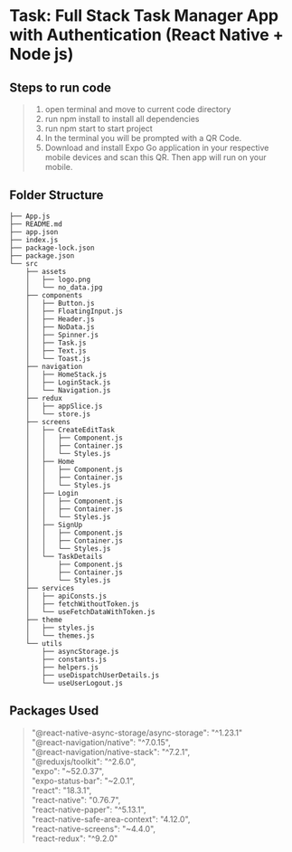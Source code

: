 # Task: Full Stack Task Manager App with Authentication (React Native + Node js)

## Steps to run code

> 1.  open terminal and move to current code directory
> 2.  run npm install to install all dependencies
> 3.  run npm start to start project
> 4.  In the terminal you will be prompted with a QR Code.
> 5.  Download and install Expo Go application in your respective mobile devices and scan this QR. Then app will run on your mobile.

## Folder Structure

```
├── App.js
├── README.md
├── app.json
├── index.js
├── package-lock.json
├── package.json
└── src
    ├── assets
    │   ├── logo.png
    │   └── no_data.jpg
    ├── components
    │   ├── Button.js
    │   ├── FloatingInput.js
    │   ├── Header.js
    │   ├── NoData.js
    │   ├── Spinner.js
    │   ├── Task.js
    │   ├── Text.js
    │   └── Toast.js
    ├── navigation
    │   ├── HomeStack.js
    │   ├── LoginStack.js
    │   └── Navigation.js
    ├── redux
    │   ├── appSlice.js
    │   └── store.js
    ├── screens
    │   ├── CreateEditTask
    │   │   ├── Component.js
    │   │   ├── Container.js
    │   │   └── Styles.js
    │   ├── Home
    │   │   ├── Component.js
    │   │   ├── Container.js
    │   │   └── Styles.js
    │   ├── Login
    │   │   ├── Component.js
    │   │   ├── Container.js
    │   │   └── Styles.js
    │   ├── SignUp
    │   │   ├── Component.js
    │   │   ├── Container.js
    │   │   └── Styles.js
    │   └── TaskDetails
    │       ├── Component.js
    │       ├── Container.js
    │       └── Styles.js
    ├── services
    │   ├── apiConsts.js
    │   ├── fetchWithoutToken.js
    │   └── useFetchDataWithToken.js
    ├── theme
    │   ├── styles.js
    │   └── themes.js
    └── utils
        ├── asyncStorage.js
        ├── constants.js
        ├── helpers.js
        ├── useDispatchUserDetails.js
        └── useUserLogout.js
```

## Packages Used

> "@react-native-async-storage/async-storage": "^1.23.1"  
> "@react-navigation/native": "^7.0.15",  
> "@react-navigation/native-stack": "^7.2.1",  
> "@reduxjs/toolkit": "^2.6.0",  
> "expo": "~52.0.37",  
> "expo-status-bar": "~2.0.1",  
> "react": "18.3.1",  
> "react-native": "0.76.7",  
> "react-native-paper": "^5.13.1",  
> "react-native-safe-area-context": "4.12.0",  
> "react-native-screens": "~4.4.0",  
> "react-redux": "^9.2.0"
